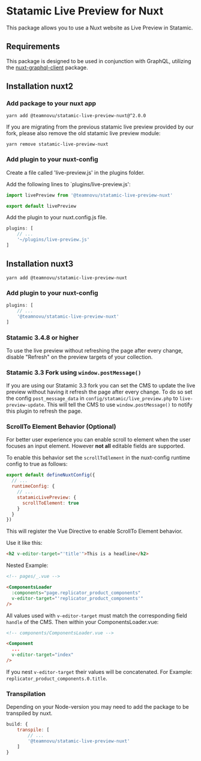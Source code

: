 # Statamic Live Preview for Nuxt

This package allows you to use a Nuxt website as Live Preview in Statamic.

## Requirements
This package is designed to be used in conjunction with GraphQL, utilizing the [nuxt-graphql-client](https://nuxt-graphql-client.web.app/getting-started/quick-start) package.

## Installation nuxt2

### Add package to your nuxt app

`yarn add @teamnovu/statamic-live-preview-nuxt@^2.0.0`

If you are migrating from the previous statamic live preview provided by our fork, please also remove the old statamic live preview module:

`yarn remove statamic-live-preview-nuxt`

### Add plugin to your nuxt-config

Create a file called 'live-preview.js' in the plugins folder.

Add the following lines to `plugins/live-preview.js':

```javascript
import livePreview from '@teamnovu/statamic-live-preview-nuxt'

export default livePreview
```

Add the plugin to your nuxt.config.js file.

```javascript
plugins: [
    // ...
    '~/plugins/live-preview.js'
]
```

## Installation nuxt3

`yarn add @teamnovu/statamic-live-preview-nuxt`

### Add plugin to your nuxt-config

```javascript
plugins: [
    // ...
    '@teamnovu/statamic-live-preview-nuxt'
]
```

### Statamic 3.4.8 or higher

To use the live preview without refreshing the page after every change, disable "Refresh" on the preview targets of your collection.

### Statamic 3.3 Fork using `window.postMessage()`

If you are using our Statamic 3.3 fork you can set the CMS to update the live preview without having it refresh the page after every change.
To do so set the config `post_message_data` in `config/statamic/live_preview.php` to `live-preview-update`.
This will tell the CMS to use `window.postMessage()` to notify this plugin to refresh the page.

### ScrollTo Element Behavior (Optional)

For better user experience you can enable scroll to element when the user focuses an input element. However **not all** editable fields are supported.

To enable this behavior set the `scrollToElement` in the nuxt-config runtime config to true as follows:

```javascript
export default defineNuxtConfig({
  // ...
  runtimeConfig: {
    // ...
    statamicLivePreview: {
      scrollToElement: true
    }
  }
})
```

This will register the Vue Directive to enable ScrollTo Element behavior.

Use it like this:

```html
<h2 v-editor-target="'title'">This is a headline</h2>
```

Nested Example:

```html
<!-- pages/_.vue -->

<ComponentsLoader
  :components="page.replicator_product_components"
  v-editor-target="'replicator_product_components'"
/>
```

All values used with `v-editor-target` must match the corresponding field `handle` of the CMS.
Then within your ComponentsLoader.vue:

```html
<!-- components/ComponentsLoader.vue -->

<Component
  ...
  v-editor-target="index"
/>
```

If you nest `v-editor-target` their values will be concatenated. For Example: `replicator_product_components.0.title`.

### Transpilation

Depending on your Node-version you may need to add the package to be transpiled by nuxt.

```javascript
build: {
    transpile: [
        // ...
        '@teamnovu/statamic-live-preview-nuxt'
    ]
}
```
